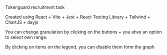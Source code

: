 Tokenguard recruitment task

Created using React + Vite + Jest + React Testing Library + Tailwind + ChartJS +
dayjs

You can change granulation by clicking on the buttons + you ahve an option to
select own range.

By clicking on items on the legend, you can disable them form the graph
